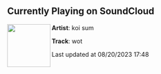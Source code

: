 ## Currently Playing on SoundCloud

[<img align="left" width="100" src="https://i1.sndcdn.com/artworks-cBzWSuxEeRrDhT11-grc3nQ-t500x500.jpg">](https://soundcloud.com/koisum/wot)

**Artist**: koi sum 

**Track**: wot

Last updated at 08/20/2023 17:48
